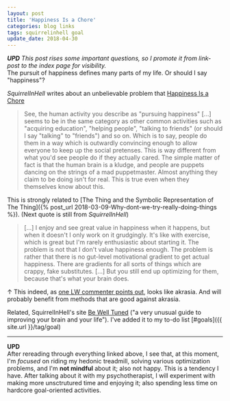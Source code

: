 ```yaml
---
layout: post
title: 'Happiness Is a Chore'
categories: blog links
tags: squirrelinhell goal
update_date: 2018-04-30
---
```


_**UPD** This post rises some important questions, so I promote it from link-post to the index page for visibility._  
The pursuit of happiness defines many parts of my life. Or should I say "happiness"?

_SquirrelInHell_ writes about an unbelievable problem that [Happiness Is a Chore](https://squirrelinhell.blogspot.se/2017/12/happiness-is-chore.html)   


> See, the human activity you describe as "pursuing happiness" [...] seems to be in the same category as other common activities such as "acquiring education", "helping people", "talking to friends" (or should I say "talking" to "friends") and so on. Which is to say, people do them in a way which is outwardly convincing enough to allow everyone to keep up the social pretenses. This is way different from what you'd see people do if they actually cared. The simple matter of fact is that the human brain is a kludge, and people are puppets dancing on the strings of a mad puppetmaster. Almost anything they claim to be doing isn't for real. This is true even when they themselves know about this. 


This is strongly related to [The Thing and the Symbolic Representation of The Thing]({% post_url 2018-03-09-Why-dont-we-try-really-doing-things %}). (Next quote is still from _SquirrelInHell_)


 > [...] I enjoy and see great value in happiness when it happens, but when it doesn't I only work on it grudgingly. It's like with exercise, which is great but I'm rarely enthusiastic about starting it. The problem is not that I don't value happiness enough. The problem is rather that there is no gut-level motivational gradient to get actual happiness. There are gradients for all sorts of things which are crappy, fake substitutes. [...] But you still end up optimizing for them, because that's what your brain does.

↑ This indeed, as [one LW commenter points out](https://www.lesswrong.com/posts/3Hkpttb6WsJwr5WdF/happiness-is-a-chore#BP2j9rDHr9SqMjDh9), looks like akrasia. And will probably benefit from methods that are good against akrasia.  

Related, SquirrelInHell's site [Be Well Tuned](http://bewelltuned.com/) ("a very unusual guide to improving your brain and your life"). I've added it to my to-do list [#goals]({{ site.url }}/tag/goal)  

-----

**UPD**  
After rereading through everything linked above, I see that, at this moment, I'm _focused_ on riding my hedonic treadmill, solving various optimization problems, and I'm **not mindful** about it; also not happy. This is a tendency I have. After talking about it with my psychotherapist, I will experiment with making more unsctrutured time and enjoying it; also spending less time on hardcore goal-oriented activities.